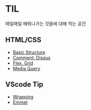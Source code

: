 # TIL
매일매일 배워나가는 것들에 대해 적는 공간

## HTML/CSS
- [Basic Structure](https://github.com/DAUN3046/TIL/blob/main/list/Basic%20Structure.md)
- [Comment: Disqus]()
- [Flex, Grid]()
- [Media Query]()


## VScode Tip
- [Wrapping]()
- [Emmet]()
